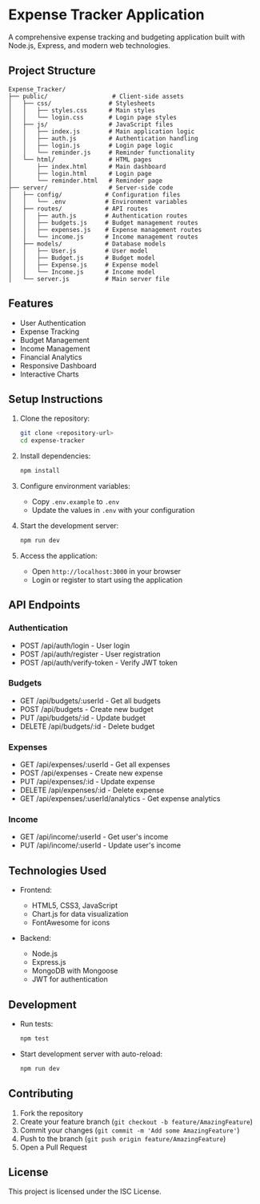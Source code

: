 # Expense Tracker Application

A comprehensive expense tracking and budgeting application built with Node.js, Express, and modern web technologies.

## Project Structure

```
Expense_Tracker/
├── public/                  # Client-side assets
│   ├── css/                # Stylesheets
│   │   ├── styles.css      # Main styles
│   │   └── login.css       # Login page styles
│   ├── js/                 # JavaScript files
│   │   ├── index.js        # Main application logic
│   │   ├── auth.js         # Authentication handling
│   │   ├── login.js        # Login page logic
│   │   └── reminder.js     # Reminder functionality
│   └── html/               # HTML pages
│       ├── index.html      # Main dashboard
│       ├── login.html      # Login page
│       └── reminder.html   # Reminder page
├── server/                 # Server-side code
│   ├── config/            # Configuration files
│   │   └── .env           # Environment variables
│   ├── routes/            # API routes
│   │   ├── auth.js        # Authentication routes
│   │   ├── budgets.js     # Budget management routes
│   │   ├── expenses.js    # Expense management routes
│   │   └── income.js      # Income management routes
│   ├── models/            # Database models
│   │   ├── User.js        # User model
│   │   ├── Budget.js      # Budget model
│   │   ├── Expense.js     # Expense model
│   │   └── Income.js      # Income model
│   └── server.js          # Main server file
```

## Features

- User Authentication
- Expense Tracking
- Budget Management
- Income Management
- Financial Analytics
- Responsive Dashboard
- Interactive Charts

## Setup Instructions

1. Clone the repository:

   ```bash
   git clone <repository-url>
   cd expense-tracker
   ```

2. Install dependencies:

   ```bash
   npm install
   ```

3. Configure environment variables:

   - Copy `.env.example` to `.env`
   - Update the values in `.env` with your configuration

4. Start the development server:

   ```bash
   npm run dev
   ```

5. Access the application:
   - Open `http://localhost:3000` in your browser
   - Login or register to start using the application

## API Endpoints

### Authentication

- POST /api/auth/login - User login
- POST /api/auth/register - User registration
- POST /api/auth/verify-token - Verify JWT token

### Budgets

- GET /api/budgets/:userId - Get all budgets
- POST /api/budgets - Create new budget
- PUT /api/budgets/:id - Update budget
- DELETE /api/budgets/:id - Delete budget

### Expenses

- GET /api/expenses/:userId - Get all expenses
- POST /api/expenses - Create new expense
- PUT /api/expenses/:id - Update expense
- DELETE /api/expenses/:id - Delete expense
- GET /api/expenses/:userId/analytics - Get expense analytics

### Income

- GET /api/income/:userId - Get user's income
- PUT /api/income/:userId - Update user's income

## Technologies Used

- Frontend:

  - HTML5, CSS3, JavaScript
  - Chart.js for data visualization
  - FontAwesome for icons

- Backend:
  - Node.js
  - Express.js
  - MongoDB with Mongoose
  - JWT for authentication

## Development

- Run tests:

  ```bash
  npm test
  ```

- Start development server with auto-reload:
  ```bash
  npm run dev
  ```

## Contributing

1. Fork the repository
2. Create your feature branch (`git checkout -b feature/AmazingFeature`)
3. Commit your changes (`git commit -m 'Add some AmazingFeature'`)
4. Push to the branch (`git push origin feature/AmazingFeature`)
5. Open a Pull Request

## License

This project is licensed under the ISC License.
